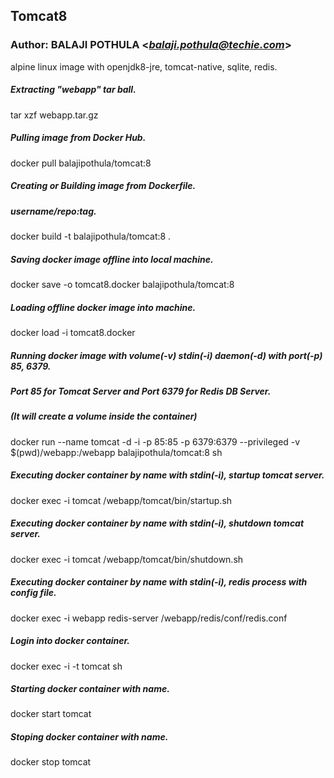 ## Tomcat8
### Author: BALAJI POTHULA <*balaji.pothula@techie.com*>

alpine linux image with openjdk8-jre, tomcat-native, sqlite, redis.

##### Extracting "webapp" tar ball.
tar xzf webapp.tar.gz

##### Pulling image from Docker Hub.
docker pull balajipothula/tomcat:8

##### Creating or Building image from Dockerfile.
##### username/repo:tag.
docker build -t balajipothula/tomcat:8 .

##### Saving docker image offline into local machine.
docker save -o tomcat8.docker balajipothula/tomcat:8

##### Loading offline docker image into machine.
docker load -i tomcat8.docker

##### Running docker image with volume(-v) stdin(-i) daemon(-d) with port(-p) 85, 6379.
##### Port 85 for Tomcat Server and Port 6379 for Redis DB Server.
##### (It will create a volume inside the container)
docker run --name tomcat -d -i -p 85:85 -p 6379:6379 --privileged -v $(pwd)/webapp:/webapp balajipothula/tomcat:8 sh

##### Executing docker container by name with stdin(-i), startup  tomcat server.
docker exec -i tomcat /webapp/tomcat/bin/startup.sh

##### Executing docker container by name with stdin(-i), shutdown tomcat server.
docker exec -i tomcat /webapp/tomcat/bin/shutdown.sh

##### Executing docker container by name with stdin(-i), redis process with config file. 
docker exec -i webapp redis-server /webapp/redis/conf/redis.conf

##### Login into docker container.
docker exec -i -t tomcat sh

##### Starting docker container with name.
docker start tomcat

##### Stoping  docker container with name.
docker stop tomcat
